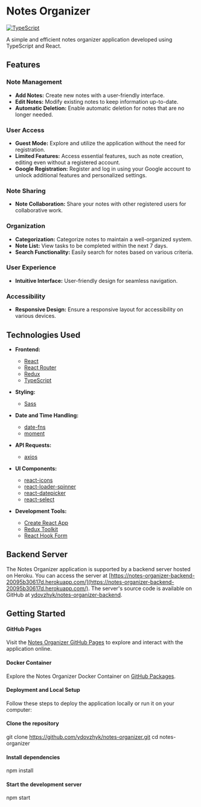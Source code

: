 # Notes Organizer

[![TypeScript](https://badges.frapsoft.com/typescript/code/typescript.png?v=101)](https://www.typescriptlang.org/)

A simple and efficient notes organizer application developed using TypeScript
and React.

## Features

### Note Management

- **Add Notes:** Create new notes with a user-friendly interface.
- **Edit Notes:** Modify existing notes to keep information up-to-date.
- **Automatic Deletion:** Enable automatic deletion for notes that are no longer
  needed.

### User Access

- **Guest Mode:** Explore and utilize the application without the need for
  registration.
- **Limited Features:** Access essential features, such as note creation,
  editing even without a registered account.
- **Google Registration:** Register and log in using your Google account to
  unlock additional features and personalized settings.

### Note Sharing

- **Note Collaboration:** Share your notes with other registered users for
  collaborative work.

### Organization

- **Categorization:** Categorize notes to maintain a well-organized system.
- **Note List:** View tasks to be completed within the next 7 days.
- **Search Functionality:** Easily search for notes based on various criteria.

### User Experience

- **Intuitive Interface:** User-friendly design for seamless navigation.

### Accessibility

- **Responsive Design:** Ensure a responsive layout for accessibility on various
  devices.

## Technologies Used

- **Frontend:**

  - [React](https://reactjs.org/)
  - [React Router](https://reactrouter.com/)
  - [Redux](https://redux.js.org/)
  - [TypeScript](https://www.typescriptlang.org/)

- **Styling:**

  - [Sass](https://sass-lang.com/)

- **Date and Time Handling:**

  - [date-fns](https://date-fns.org/)
  - [moment](https://momentjs.com/)

- **API Requests:**

  - [axios](https://axios-http.com/)

- **UI Components:**

  - [react-icons](https://react-icons.github.io/react-icons/)
  - [react-loader-spinner](https://www.npmjs.com/package/react-loader-spinner)
  - [react-datepicker](https://reactdatepicker.com/)
  - [react-select](https://react-select.com/)

- **Development Tools:**
  - [Create React App](https://create-react-app.dev/)
  - [Redux Toolkit](https://redux-toolkit.js.org/)
  - [React Hook Form](https://react-hook-form.com/)

## Backend Server

The Notes Organizer application is supported by a backend server hosted on
Heroku. You can access the server at
[https://notes-organizer-backend-20095b30617d.herokuapp.com/](https://notes-organizer-backend-20095b30617d.herokuapp.com/).
The server's source code is available on GitHub at
[ydovzhyk/notes-organizer-backend](https://github.com/ydovzhyk/notes-organizer-backend).

## Getting Started

#### GitHub Pages

Visit the
[Notes Organizer GitHub Pages](https://ydovzhyk.github.io/notes-organizer/) to
explore and interact with the application online.

#### Docker Container

Explore the Notes Organizer Docker Container on
[GitHub Packages](https://github.com/users/ydovzhyk/packages/container/package/notes-organizer).

#### Deployment and Local Setup

Follow these steps to deploy the application locally or run it on your computer:

#### Clone the repository

git clone https://github.com/ydovzhyk/notes-organizer.git cd notes-organizer

#### Install dependencies

npm install

#### Start the development server

npm start
